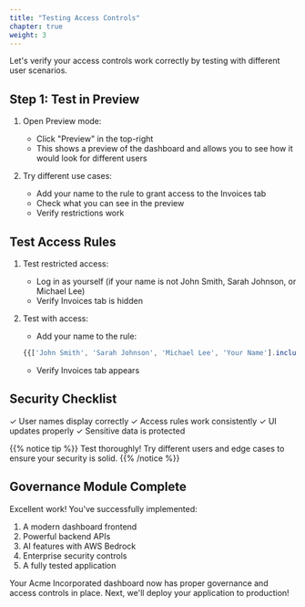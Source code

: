 ```yaml
---
title: "Testing Access Controls"
chapter: true
weight: 3
---
```


Let's verify your access controls work correctly by testing with different user scenarios.

## Step 1: Test in Preview

1. Open Preview mode:

   - Click "Preview" in the top-right
   - This shows a preview of the dashboard and allows you to see how it would look for different users

2. Try different use cases:

   - Add your name to the rule to grant access to the Invoices tab
   - Check what you can see in the preview
   - Verify restrictions work

## Test Access Rules

1. Test restricted access:

   - Log in as yourself (if your name is not John Smith, Sarah Johnson, or Michael Lee)
   - Verify Invoices tab is hidden

2. Test with access:

   - Add your name to the rule:

   ```javascript
   {{['John Smith', 'Sarah Johnson', 'Michael Lee', 'Your Name'].includes(Global.user.name)}}
   ```

   - Verify Invoices tab appears

## Security Checklist

✓ User names display correctly
✓ Access rules work consistently
✓ UI updates properly
✓ Sensitive data is protected

{{% notice tip %}}
Test thoroughly! Try different users and edge cases to ensure your security is solid.
{{% /notice %}}

## Governance Module Complete

Excellent work! You've successfully implemented:

1. A modern dashboard frontend
2. Powerful backend APIs
3. AI features with AWS Bedrock
4. Enterprise security controls
5. A fully tested application

Your Acme Incorporated dashboard now has proper governance and access controls in place. Next, we'll deploy your application to production!
